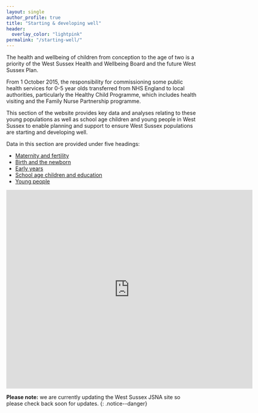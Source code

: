 ```yaml
---
layout: single
author_profile: true
title: "Starting & developing well"
header: 
  overlay_color: "lightpink"
permalink: "/starting-well/"
---
```

The health and wellbeing of children from conception to the age of two is a priority of the West Sussex Health and Wellbeing Board and the future West Sussex Plan.

From 1 October 2015, the responsibility for commissioning some public health services for 0-5 year olds transferred from NHS England to local authorities, particularly the Healthy Child Programme, which includes health visiting and the Family Nurse Partnership programme.

This section of the website provides key data and analyses relating to these young populations as well as school age children and young people in West Sussex to enable planning and support to ensure West Sussex populations are starting and developing well.

Data in this section are provided under five headings:
* [Maternity and fertility](/maternity-and-fertility/)
* [Birth and the newborn](/birth-and-the-newborn/)
* [Early years](/early-years/)
* [School age children and education](/education-children/)
* [Young people](/young-people/)

<embed src="http://jsna.westsussex.gov.uk/wp-content/uploads/2017/02/CYP-Outcomes-revised-August-2016.pdf" width="650" height="525">

**Please note:** we are currently updating the West Sussex JSNA site so please check back soon for updates.
{: .notice--danger}

